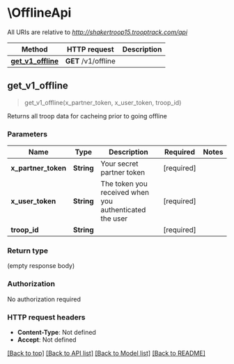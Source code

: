 # \OfflineApi

All URIs are relative to *http://shakertroop15.trooptrack.com/api*

Method | HTTP request | Description
------------- | ------------- | -------------
[**get_v1_offline**](OfflineApi.md#get_v1_offline) | **GET** /v1/offline | 



## get_v1_offline

> get_v1_offline(x_partner_token, x_user_token, troop_id)


Returns all troop data for cacheing prior to going offline

### Parameters


Name | Type | Description  | Required | Notes
------------- | ------------- | ------------- | ------------- | -------------
**x_partner_token** | **String** | Your secret partner token | [required] |
**x_user_token** | **String** | The token you received when you authenticated the user | [required] |
**troop_id** | **String** |  | [required] |

### Return type

 (empty response body)

### Authorization

No authorization required

### HTTP request headers

- **Content-Type**: Not defined
- **Accept**: Not defined

[[Back to top]](#) [[Back to API list]](../README.md#documentation-for-api-endpoints) [[Back to Model list]](../README.md#documentation-for-models) [[Back to README]](../README.md)

